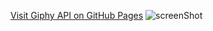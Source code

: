 [Visit Giphy API on GitHub Pages](https://NSagynbek.github.io/neobis-front-GiphyAPI/)
![screenShot](https://github.com/NSagynbek/neobis-front-GiphyAPI/assets/130668892/821ac4f2-2214-4f68-b7fc-b53e0e21888d)
